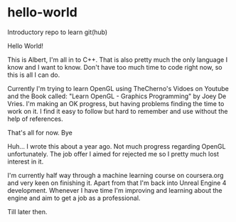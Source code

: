 # hello-world
Introductory repo to learn git(hub)

Hello World!

This is Albert, I'm all in to C++. That is also pretty much the only language I know and I want to know. Don't have too much time to code right now, so this is all I can do.

Currently I'm trying to learn OpenGL using TheCherno's Vidoes on Youtube and the Book called: "Learn OpenGL - Graphics Programming" by Joey De Vries.
I'm making an OK progress, but having problems finding the time to work on it. I find it easy to follow but hard to remember and use without the help of references.

That's all for now.
Bye


Huh... I wrote this about a year ago. Not much progress regarding OpenGL unfortunately. The job offer I aimed for rejected me so I pretty much lost interest in it.

I'm currently half way through a machine learning course on coursera.org and very keen on finishing it. Apart from that I'm back into Unreal Engine 4 development. Whenever I have time I'm improving and learning about the engine and aim to get a job as a professional.

Till later then. 
